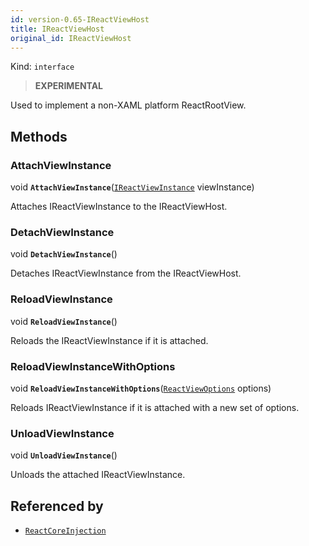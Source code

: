 ```yaml
---
id: version-0.65-IReactViewHost
title: IReactViewHost
original_id: IReactViewHost
---
```


Kind: `interface`



> **EXPERIMENTAL**

Used to implement a non-XAML platform ReactRootView.



## Methods
### AttachViewInstance
void **`AttachViewInstance`**([`IReactViewInstance`](IReactViewInstance) viewInstance)

Attaches IReactViewInstance to the IReactViewHost.



### DetachViewInstance
void **`DetachViewInstance`**()

Detaches IReactViewInstance from the IReactViewHost.



### ReloadViewInstance
void **`ReloadViewInstance`**()

Reloads the IReactViewInstance if it is attached.



### ReloadViewInstanceWithOptions
void **`ReloadViewInstanceWithOptions`**([`ReactViewOptions`](ReactViewOptions) options)

Reloads IReactViewInstance if it is attached with a new set of options.



### UnloadViewInstance
void **`UnloadViewInstance`**()

Unloads the attached IReactViewInstance.






## Referenced by
- [`ReactCoreInjection`](ReactCoreInjection)
